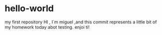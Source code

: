 # hello-world
my first repository
HI , I`m miguel ,and this commit represents a little bit of my homework today abot testing. enjoi ti! 
